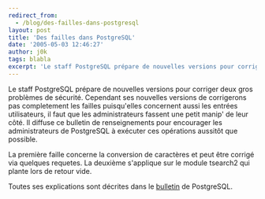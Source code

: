 ```yaml
---
redirect_from:
  - /blog/des-failles-dans-postgresql
layout: post
title: 'Des failles dans PostgreSQL'
date: '2005-05-03 12:46:27'
author: j0k
tags: blabla
excerpt: 'Le staff PostgreSQL prépare de nouvelles versions pour corriger deux gros problèmes de sécurité.   )   Cependant ses nouvelles versions de corrigerons pas completement les failles puisqu''elles concernent aussi les entrées utilisateurs, il faut que les administrateurs fassent une petit manip'' de leur côté.   Il diffuse ce bulletin de renseignements pour      ...'
---
```


Le staff PostgreSQL prépare de nouvelles versions pour corriger deux gros problèmes de sécurité.      Cependant ses nouvelles versions de corrigerons pas completement les failles puisqu'elles concernent aussi les entrées utilisateurs, il faut que les administrateurs fassent une petit manip' de leur côté.   Il diffuse ce bulletin de renseignements pour encourager les administrateurs de PostgreSQL à exécuter ces opérations aussitôt que possible.

La première faille concerne la conversion de caractères et peut être corrigé via quelques requetes. La deuxième s'applique sur le module tsearch2 qui plante lors de retour vide.

Toutes ses explications sont décrites dans le [bulletin](http://www.postgresql.org/about/news.315) de PostgreSQL.

